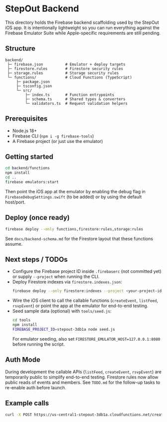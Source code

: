 # StepOut Backend

This directory holds the Firebase backend scaffolding used by the StepOut iOS
app. It is intentionally lightweight so you can run everything against the
Firebase Emulator Suite while Apple-specific requirements are still pending.

## Structure

```
backend/
 ├─ firebase.json          # Emulator + deploy targets
 ├─ firestore.rules        # Firestore security rules
 ├─ storage.rules          # Storage security rules
 └─ functions/             # Cloud Functions (TypeScript)
     ├─ package.json
     ├─ tsconfig.json
     └─ src/
         ├─ index.ts       # Function entrypoints
         ├─ schema.ts      # Shared types & converters
         └─ validators.ts  # Request validation helpers
```

## Prerequisites

- Node.js 18+
- Firebase CLI (`npm i -g firebase-tools`)
- A Firebase project (or just use the emulator)

## Getting started

```bash
cd backend/functions
npm install
cd ..
firebase emulators:start
```

Then point the iOS app at the emulator by enabling the debug flag in
`FirebaseDebugSettings.swift` (to be added) or by using the default host/port.

## Deploy (once ready)

```bash
firebase deploy --only functions,firestore:rules,storage:rules
```

See `docs/backend-schema.md` for the Firestore layout that these functions
assume.

## Next steps / TODOs

- Configure the Firebase project ID inside `.firebaserc` (not committed yet) or
  supply `--project` when running the CLI.
- Deploy Firestore indexes via `firestore.indexes.json`:
  ```bash
  firebase deploy --only firestore:indexes --project <your-project-id>
  ```
- Wire the iOS client to call the callable functions (`createEvent`, `listFeed`,
  `rsvpEvent`) or point the app at the emulator for end-to-end testing.
- Seed sample data (optional) with `tools/seed.js`:
  ```bash
  cd tools
  npm install
  FIREBASE_PROJECT_ID=stepout-3db1a node seed.js
  ```
  For emulator seeding, also set `FIRESTORE_EMULATOR_HOST=127.0.0.1:8080` before running the script.

## Auth Mode

During development the callable APIs (`listFeed`, `createEvent`, `rsvpEvent`) are temporarily public to simplify end-to-end testing. Firestore rules now allow public reads of events and members. See `TODO.md` for the follow-up tasks to re-enable auth before launch.

## Example calls

```bash
curl -X POST https://us-central1-stepout-3db1a.cloudfunctions.net/createEvent   -H "Content-Type: application/json"   -d '{"data":{"ownerId":"B2A4A608-1D12-4AC3-8C6C-5C9F0A2F9942","title":"Test Event","description":"Created from curl","startAt":"2025-10-18T18:00:00Z","endAt":"2025-10-18T20:00:00Z","location":"San Francisco, CA","visibility":"public"}}'
```
